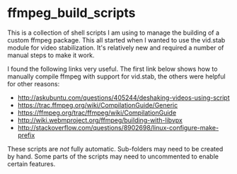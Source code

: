 ffmpeg_build_scripts
====================

This is a collection of shell scripts I am using to manage the building of a custom ffmpeg package.
This all started when I wanted to use the vid.stab module for video stabilization.  It's
relatively new and required a number of manual steps to make it work.

I found the following links very useful.  The first link below shows how to manually compile ffmpeg
with support for vid.stab, the others were helpful for other reasons:
- http://askubuntu.com/questions/405244/deshaking-videos-using-script
- https://trac.ffmpeg.org/wiki/CompilationGuide/Generic
- https://ffmpeg.org/trac/ffmpeg/wiki/CompilationGuide
- http://wiki.webmproject.org/ffmpeg/building-with-libvpx
- http://stackoverflow.com/questions/8902698/linux-configure-make-prefix

These scripts are *not* fully automatic.  Sub-folders may need to be created by hand.  Some parts
of the scripts may need to uncommented to enable certain features.
